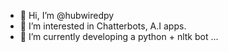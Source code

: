 - 👋 Hi, I’m @hubwiredpy
- 👀 I’m interested in Chatterbots, A.I apps.
- 🌱 I’m currently developing a python + nltk bot ...

<!---
hubwiredpy/hubwiredpy is a ✨ special ✨ repository because its `README.md` (this file) appears on your GitHub profile.
You can click the Preview link to take a look at your changes.
--->
